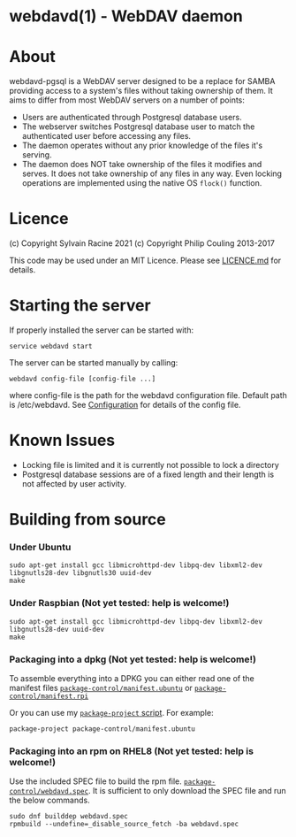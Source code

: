 # webdavd(1) - WebDAV daemon

# About

webdavd-pgsql is a WebDAV server designed to be a replace for SAMBA providing access to a system's files without taking ownership of them.  It aims to differ from most WebDAV servers on a number of points:

 - Users are authenticated through Postgresql database users.
 - The webserver switches Postgresql database user to match the authenticated user before accessing any files.
 - The daemon operates without any prior knowledge of the files it's serving.  
 - The daemon does NOT take ownership of the files it modifies and serves. It does not take ownership of any files in any way.  Even locking operations are implemented using the native OS `flock()` function.

# Licence

(c) Copyright Sylvain Racine 2021
(c) Copyright Philip Couling 2013-2017

This code may be used under an MIT Licence.  Please see [LICENCE.md](LICENCE.md) for details.
#  Starting the server

If properly installed the server can be started with:

    service webdavd start

The server can be started manually by calling:

    webdavd config-file [config-file ...] 
    
where config-file is the path for the webdavd configuration file. Default path is /etc/webdavd.
See [Configuration](Configuration.md) for details of the config file.

# Known Issues

 - Locking file is limited and it is currently not possible to lock a directory
 - Postgresql database sessions are of a fixed length and their length is not affected by user activity.
 
# Building from source

### Under Ubuntu

    sudo apt-get install gcc libmicrohttpd-dev libpq-dev libxml2-dev libgnutls28-dev libgnutls30 uuid-dev
    make

### Under Raspbian (Not yet tested: help is welcome!)

    sudo apt-get install gcc libmicrohttpd-dev libpq-dev libxml2-dev libgnutls28-dev uuid-dev
    make

### Packaging into a dpkg (Not yet tested: help is welcome!)

To assemble everything into a DPKG you can either read one of the manifest files [`package-control/manifest.ubuntu`](package-control/manifest.ubuntu) or [`package-control/manifest.rpi`](package-control/manifest.rpi)

Or you can use my [`package-project` script](https://github.com/couling/DpkgBuildTools).  For example:

    package-project package-control/manifest.ubuntu

### Packaging into an rpm on RHEL8 (Not yet tested: help is welcome!)

Use the included SPEC file to build the rpm file. [`package-control/webdavd.spec`](package-control/webdavd.spec). It is sufficient to only download the SPEC file and run the below commands.

    sudo dnf builddep webdavd.spec
    rpmbuild --undefine=_disable_source_fetch -ba webdavd.spec

